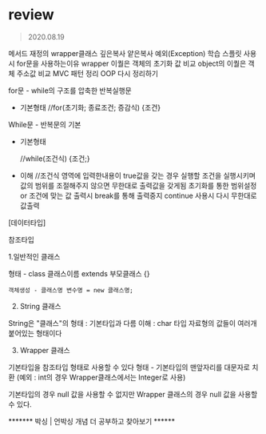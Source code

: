 # review
> 2020.08.19


메서드 재정의
wrapper클래스 
깊은복사 얕은복사
예외(Exception) 학습
스플릿 사용시 for문을 사용하는이유
wrapper 이퀄은 객체의 초기화 값 비교
object의 이퀄은 객체 주소값 비교
MVC 패턴 정리
OOP 다시 정리하기


for문 - while의 구조를 압축한 반복실행문
 - 기본형태
 	//for(초기화; 종료조건; 증감식) {조건}
	
	
While문 - 반복문의 기본
 - 기본형태
 	
	//while(조건식) {조건;}
 - 이해
 	//조건식 영역에 입력한내용이 true값을 갖는 경우 실행할 조건을 실행시키며
	  값의 범위를 조절해주지 않으면 무한대로 출력값을 갖게됨
	  초기화를 통한 범위설정 or 조건에 맞는 값 출력시 break를 통해 출력중지
	  continue 사용시 다시 무한대로 값출력





[데이터타입]

참조타입 

1.일반적인 클래스

형태 - class 클래스이름 extends 부모클래스 {}

	객체생성 - 클래스명 변수명 = new 클래스명;

2. String 클래스

String은 "클래스"의 형태 : 기본타입과 다름
이해 : char 타입 자료형의 값들이 여러개 붙어있는 형태이다

3. Wrapper 클래스

기본타입을 참조타입 형태로 사용할 수 있다
형태 - 기본타입의 맨앞자리를 대문자로 치환 
(예외 : int의 경우 Wrapper클래스에서는 Integer로 사용)

기본타입의 경우 null 값을 사용할 수 없지만
Wrapper 클래스의 경우 null 값을 사용할 수 있다.

******* 박싱 | 언박싱 개념 더 공부하고 찾아보기 ******
